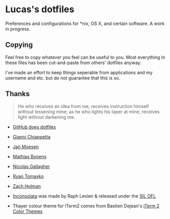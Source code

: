 # Lucas's dotfiles

Preferences and configurations for *nix, OS X, and certain software. A work in progress.

## Copying

Feel free to copy whatever you feel can be useful to you. Most everything in these files has been cut-and-paste from others' dotfiles anyway.

I've made an effort to keep things seperable from applications and my username and etc. but do not guarantee that this is so.

## Thanks

> He who receives an idea from me, receives instruction himself without lessening mine; as he who lights his taper at mine, receives light without darkening me.

* [GitHub does dotfiles](http://dotfiles.github.com/)
* [Gianni Chiappetta](https://github.com/gf3/dotfiles/)
* [Jan Moesen](https://github.com/janmoesen/tilde/)
* [Mathias Bynens](https://raw.github.com/mathiasbynens/dotfiles/)
* [Nicolas Gallagher](https://github.com/necolas/dotfiles)
* [Ryan Tomayko](https://github.com/rtomayko/dotfiles/)
* [Zach Holman](https://github.com/holman/dotfiles/)

* [Inconsolata](http://www.levien.com/type/myfonts/inconsolata.html) was made by Raph Levien & released under the [SIL OFL](http://scripts.sil.org/cms/scripts/page.php?site_id=nrsi&item_id=OFL&_sc=1)
* Thayer colour theme for iTerm2 comes from Bastien Dejean's [iTerm 2 Color Themes](https://github.com/baskerville/iTerm-2-Color-Themes)